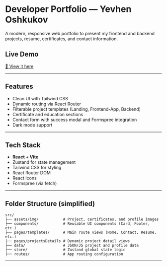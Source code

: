 # Developer Portfolio — Yevhen Oshkukov

A modern, responsive web portfolio to present my frontend and backend projects, resume, certificates, and contact information.

##  Live Demo

[🔗 View it here](https://yevhen2022.github.io/Portfolio-React)

---

##  Features

-  Clean UI with Tailwind CSS  
-  Dynamic routing via React Router  
-  Filterable project templates (Landing, Frontend-App, Backend)  
-  Certificate and education sections  
-  Contact form with success modal and Formspree integration  
-  Dark mode support  

---

##  Tech Stack

- **React + Vite**
- Zustand for state management
- Tailwind CSS for styling
- React Router DOM
- React Icons
- Formspree (via fetch)

---

##  Folder Structure (simplified)

```
src/
├── assets/img/           # Project, certificates, and profile images
├── components/           # Reusable UI components (Card, Footer, etc.)
├── pages/templates/      # Main route views (Home, Contact, Resume, etc.)
├── pages/projectsDetails # Dynamic project detail views
├── data/                 # JSON/JS project and profile data
├── store/                # Zustand global state logic
├── routes/               # App routing configuration
```

---

<!-- ##  Contact

Feel free to reach out:

- GitHub: [github.com/Yevgen2022](https://github.com/Yevgen2022)
- LinkedIn: [Yevhen Oshkukov](https://www.linkedin.com/in/yevhen-oshkukov-436973254/)
- Email: [sy.yevhen.lc@gmail.com](mailto:sy.yevhen.lc@gmail.com) -->
